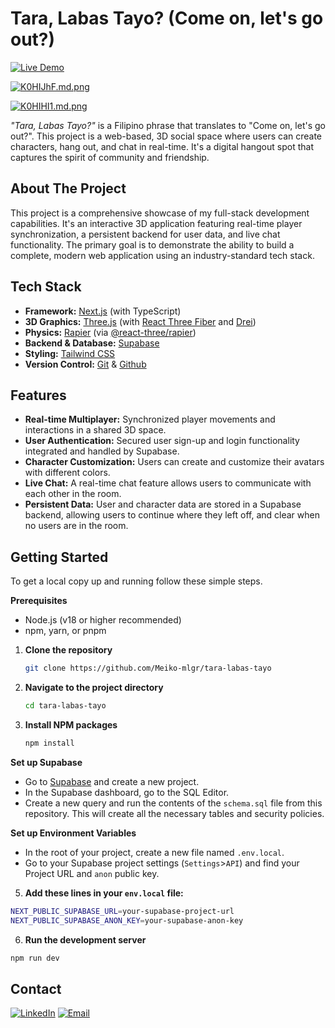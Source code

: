 # Tara, Labas Tayo? (Come on, let's go out?)

[![Live Demo](https://img.shields.io/badge/Live-Demo-brightgreen)](https://tara-labas.netlify.app)

[![K0HIJhF.md.png](https://iili.io/K0HIJhF.md.png)](https://freeimage.host/i/K0HIJhF)

[![K0HIHI1.md.png](https://iili.io/K0HIHI1.md.png)](https://freeimage.host/i/K0HIHI1)

_"Tara, Labas Tayo?"_ is a Filipino phrase that translates to "Come on, let's go out?". This project is a web-based, 3D social space where users can create characters, hang out, and chat in real-time. It's a digital hangout spot that captures the spirit of community and friendship.

## About The Project

This project is a comprehensive showcase of my full-stack development capabilities. It's an interactive 3D application featuring real-time player synchronization, a persistent backend for user data, and live chat functionality. The primary goal is to demonstrate the ability to build a complete, modern web application using an industry-standard tech stack.

## Tech Stack

* **Framework:** [Next.js](https://nextjs.org/) (with TypeScript)
* **3D Graphics:** [Three.js](https://threejs.org/) (with [React Three Fiber](https://docs.pmnd.rs/react-three-fiber/getting-started/introduction) and [Drei](https://github.com/pmndrs/drei))
* **Physics:** [Rapier](https://rapier.rs/) (via [@react-three/rapier](https://github.com/pmndrs/react-three-rapier))
* **Backend & Database:** [Supabase](https://supabase.io/)
* **Styling:** [Tailwind CSS](https://tailwindcss.com/)
* **Version Control:** [Git](https://git-scm.com/) & [Github](https://github.com)

## Features

* **Real-time Multiplayer:** Synchronized player movements and interactions in a shared 3D space.
* **User Authentication:** Secured user sign-up and login functionality integrated and handled by Supabase.
* **Character Customization:** Users can create and customize their avatars with different colors.
* **Live Chat:** A real-time chat feature allows users to communicate with each other in the room.
* **Persistent Data:** User and character data are stored in a Supabase backend, allowing users to continue where they left off, and clear when no users are in the room.

## Getting Started

To get a local copy up and running follow these simple steps.

**Prerequisites**
* Node.js (v18 or higher recommended)
* npm, yarn, or pnpm

1.  **Clone the repository**
    ```bash
    git clone https://github.com/Meiko-mlgr/tara-labas-tayo
    ```
2.  **Navigate to the project directory**
    ```bash
    cd tara-labas-tayo
    ```
3.  **Install NPM packages**
    ```bash
    npm install
    ```

**Set up Supabase**

- Go to [Supabase](https://supabase.io) and create a new project.
- In the Supabase dashboard, go to the SQL Editor.
- Create a new query and run the contents of the ```schema.sql``` file from this repository. This will create all the necessary tables and security policies.

**Set up Environment Variables**
- In the root of your project, create a new file named ```.env.local```.
- Go to your Supabase project settings (```Settings```>```API```) and find your Project URL and ```anon``` public key.

5. **Add these lines in your ```env.local``` file:**
  ```bash
  NEXT_PUBLIC_SUPABASE_URL=your-supabase-project-url
  NEXT_PUBLIC_SUPABASE_ANON_KEY=your-supabase-anon-key
  ```

6. **Run the development server**

  ```bash
  npm run dev
  ```

## Contact

[![LinkedIn](https://img.shields.io/badge/LinkedIn-Mikko_Melgar-blue?style=for-the-badge&logo=linkedin)](https://www.linkedin.com/in/mikko-melgar-447069233)
[![Email](https://img.shields.io/badge/Email-Contact%20Me-red?style=for-the-badge&logo=gmail)](mailto:springleaked@gmail.com)

